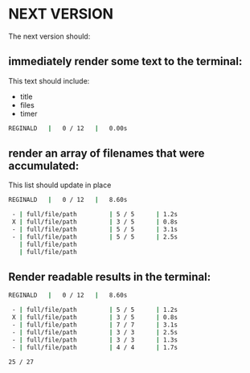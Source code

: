 # NEXT VERSION

The next version should:

## immediately render some text to the terminal: 

This text should include:

- title
- files
- timer

```bash
REGINALD   |   0 / 12   |   0.00s 
```

## render an array of filenames that were accumulated:

This list should update in place

```bash
REGINALD   |   0 / 12   |   8.60s 

 - | full/file/path         | 5 / 5      | 1.2s
 X | full/file/path         | 3 / 5      | 0.8s
 - | full/file/path         | 5 / 5      | 3.1s
 - | full/file/path         | 5 / 5      | 2.5s
   | full/file/path
   | full/file/path
```

## Render readable results in the terminal:

```bash
REGINALD   |   0 / 12   |   8.60s 

 - | full/file/path         | 5 / 5      | 1.2s
 X | full/file/path         | 3 / 5      | 0.8s
 - | full/file/path         | 7 / 7      | 3.1s
 - | full/file/path         | 3 / 3      | 2.5s
 - | full/file/path         | 3 / 3      | 1.3s
 - | full/file/path         | 4 / 4      | 1.7s

25 / 27 
```
